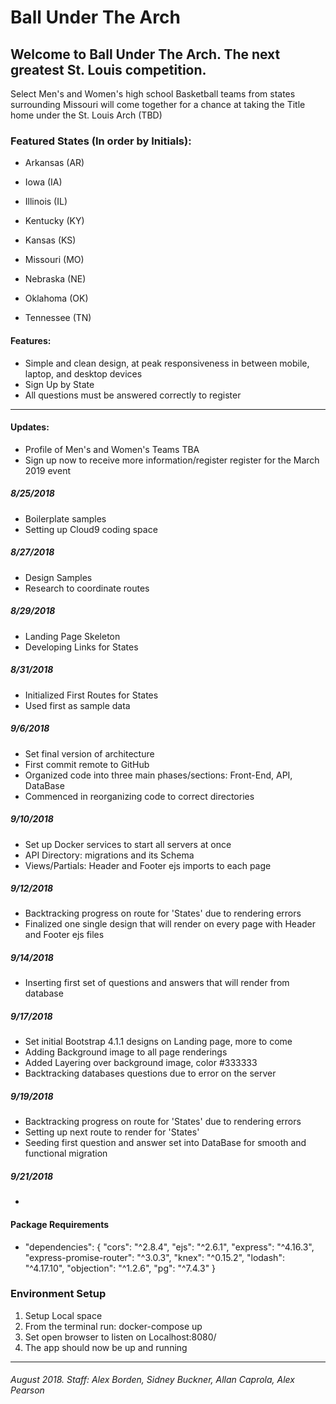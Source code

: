 # Ball Under The Arch
## Welcome to Ball Under The Arch. The next greatest St. Louis competition.
Select Men's and Women's high school Basketball teams from states surrounding Missouri
will come together for a chance at taking the Title home under the St. Louis Arch (TBD)

### Featured States (In order by Initials):

+ Arkansas (AR)
+ Iowa (IA)
+ Illinois (IL)

+ Kentucky (KY)
+ Kansas (KS)
+ Missouri (MO)

+ Nebraska (NE)
+ Oklahoma (OK)
+ Tennessee (TN)

#### Features:

+ Simple and clean design, at peak responsiveness in between mobile, laptop, and desktop devices
+ Sign Up by State
+ All questions must be answered correctly to register

---

#### Updates:
+ Profile of Men's and Women's Teams TBA
+ Sign up now to receive more information/register register for the March 2019 event

##### 8/25/2018
+ Boilerplate samples
+ Setting up Cloud9 coding space
##### 8/27/2018
+ Design Samples
+ Research to coordinate routes
##### 8/29/2018
+ Landing Page Skeleton
+ Developing Links for States
##### 8/31/2018
+ Initialized First Routes for States
+ Used first as sample data
##### 9/6/2018
+ Set final version of architecture
+ First commit remote to GitHub
+ Organized code into three main phases/sections: Front-End, API, DataBase
+ Commenced in reorganizing code to correct directories
##### 9/10/2018
+ Set up Docker services to start all servers at once
+ API Directory: migrations and its Schema
+ Views/Partials: Header and Footer ejs imports to each page
##### 9/12/2018
+ Backtracking progress on route for 'States' due to rendering errors
+ Finalized one single design that will render on every page with Header and Footer ejs files
##### 9/14/2018
+ Inserting first set of questions and answers that will render from database
##### 9/17/2018
+ Set initial Bootstrap 4.1.1 designs on Landing page, more to come
+ Adding Background image to all page renderings
+ Added Layering over background image, color #333333
+ Backtracking databases questions due to error on the server
##### 9/19/2018
+ Backtracking progress on route for 'States' due to rendering errors
+ Setting up next route to render for 'States'
+ Seeding first question and answer set into DataBase for smooth and functional migration
##### 9/21/2018
+ 


#### Package Requirements
+ "dependencies": {
  "cors": "^2.8.4",
  "ejs": "^2.6.1",
  "express": "^4.16.3",
  "express-promise-router": "^3.0.3",
  "knex": "^0.15.2",
  "lodash": "^4.17.10",
  "objection": "^1.2.6",
  "pg": "^7.4.3"
}

### Environment Setup
1. Setup Local space
2. From the terminal run: docker-compose up
3. Set open browser to listen on Localhost:8080/
7. The app should now be up and running

<!-- ##### Initial Navigation - Dated 9/3/2018 Live preview available exclusively on cloud9
+ https://ball-under-the-arch-sbuckner.c9users.io/ - to see landing page in live preview
+ https://ball-under-the-arch-sbuckner.c9users.io/states - to see live preview list of states from sample data -->






---
###### August 2018. Staff: Alex Borden, Sidney Buckner, Allan Caprola, Alex Pearson
